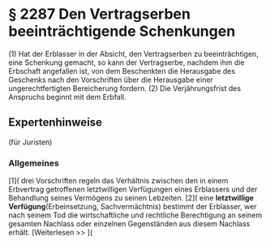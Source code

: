 # § 2287 Den Vertragserben beeinträchtigende Schenkungen
(1) Hat der Erblasser in der Absicht, den Vertragserben zu beeinträchtigen, eine Schenkung gemacht, so kann der Vertragserbe, nachdem ihm die Erbschaft angefallen ist, von dem Beschenkten die Herausgabe des Geschenks nach den Vorschriften über die Herausgabe einer ungerechtfertigten Bereicherung fordern.
(2) Die Verjährungsfrist des Anspruchs beginnt mit dem Erbfall.
## Expertenhinweise
(für Juristen)
### Allgemeines
[1]( drei Vorschriften regeln das Verhältnis zwischen den in einem Erbvertrag getroffenen letztwilligen Verfügungen eines Erblassers und der Behandlung seines Vermögens zu seinen Lebzeiten.
[2]( eine **letztwillige Verfügung**(Erbeinsetzung, Sachvermächtnis) bestimmt der Erblasser, wer nach seinem Tod die wirtschaftliche und rechtliche Berechtigung an seinem gesamten Nachlass oder einzelnen Gegenständen aus diesem Nachlass erhält.
[Weiterlesen >> ](